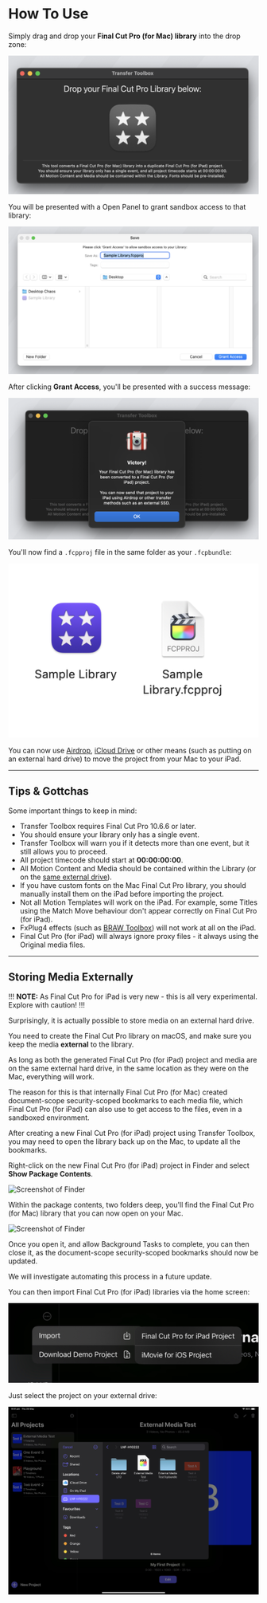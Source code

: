 # How To Use

Simply drag and drop your **Final Cut Pro (for Mac) library** into the drop zone:

![_Screenshot of Transfer Toolbox_](static/homepage.png)

You will be presented with a Open Panel to grant sandbox access to that library:

![_Screenshot of Transfer Toolbox_](static/grant-access.png)

After clicking **Grant Access**, you'll be presented with a success message:

![_Screenshot of Transfer Toolbox_](static/victory.png)

You'll now find a `.fcpproj` file in the same folder as your `.fcpbundle`:

![_Screenshot of Transfer Toolbox_](static/result-files.png)

You can now use [Airdrop](https://support.apple.com/en-au/HT203106#:~:text=Select%20AirDrop%20in%20the%20sidebar,recipient%20shown%20in%20the%20window.), [iCloud Drive](https://support.apple.com/en-au/guide/mac-help/mchle5a61431/mac) or other means (such as putting on an external hard drive) to move the project from your Mac to your iPad.

---

## Tips & Gottchas

Some important things to keep in mind:

- Transfer Toolbox requires Final Cut Pro 10.6.6 or later.
- You should ensure your library only has a single event.
- Transfer Toolbox will warn you if it detects more than one event, but it still allows you to proceed.
- All project timecode should start at **00:00:00:00**.
- All Motion Content and Media should be contained within the Library (or on the [same external drive](https://transfertoolbox.io/how-to-use/#storing-media-externally)).
- If you have custom fonts on the Mac Final Cut Pro library, you should manually install them on the iPad before importing the project.
- Not all Motion Templates will work on the iPad. For example, some Titles using the Match Move behaviour don't appear correctly on Final Cut Pro (for iPad).
- FxPlug4 effects (such as [BRAW Toolbox](https://brawtoolbox.io)) will not work at all on the iPad.
- Final Cut Pro (for iPad) will always ignore proxy files - it always using the Original media files.

---

## Storing Media Externally

!!!
**NOTE:** As Final Cut Pro for iPad is very new - this is all very experimental. Explore with caution!
!!!

Surprisingly, it is actually possible to store media on an external hard drive.

You need to create the Final Cut Pro library on macOS, and make sure you keep the media **external** to the library.

As long as both the generated Final Cut Pro (for iPad) project and media are on the same external hard drive, in the same location as they were on the Mac, everything will work.

The reason for this is that internally Final Cut Pro (for Mac) created document-scope security-scoped bookmarks to each media file, which Final Cut Pro (for iPad) can also use to get access to the files, even in a sandboxed environment.

After creating a new Final Cut Pro (for iPad) project using Transfer Toolbox, you may need to open the library back up on the Mac, to update all the bookmarks.

Right-click on the new Final Cut Pro (for iPad) project in Finder and select **Show Package Contents**.

![_Screenshot of Finder_](static/show-package-contents.jpeg)

Within the package contents, two folders deep, you'll find the Final Cut Pro (for Mac) library that you can now open on your Mac.

![_Screenshot of Finder_](static/inside-project.jpeg)

Once you open it, and allow Background Tasks to complete, you can then close it, as the document-scope security-scoped bookmarks should now be updated.

We will investigate automating this process in a future update.

You can then import Final Cut Pro (for iPad) libraries via the home screen:

![_Screenshot of Final Cut Pro (for iPad)_](static/import-ipad.jpeg)

Just select the project on your external drive:

![_Screenshot of Final Cut Pro (for iPad)_](static/external-ssd.jpeg)